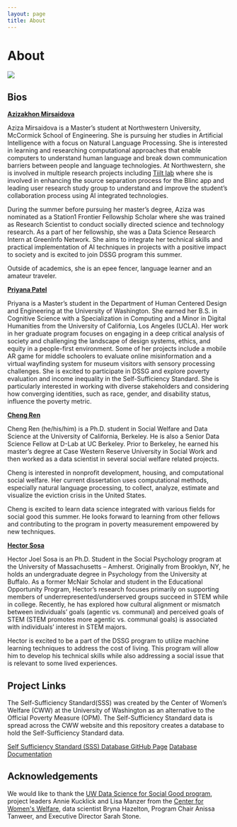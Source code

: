 ```yaml
---
layout: page
title: About
---
```


# **About**

<img src="{{ site.url }}{{ site.baseurl }}/assets/img/SSS_team.jpeg">

## **Bios** 

 [**Azizakhon Mirsaidova**](https://www.linkedin.com/in/azizamirsaidova/)
 
 Aziza Mirsaidova is a Master’s student at Northwestern University, McCormick School of Engineering. She is pursuing her studies in Artificial Intelligence with a focus on Natural Language Processing. She is interested in learning and researching computational approaches that enable computers to understand human language and break down communication barriers between people and language technologies. At Northwestern, she is involved in multiple research projects including [Tiilt lab](https://tiilt.northwestern.edu) where she is involved in enhancing the source separation process for the Blinc app and leading user research study group to understand and improve the student’s collaboration process using AI integrated technologies.

During the summer before pursuing her master’s degree, Aziza was nominated as a Station1 Frontier Fellowship Scholar where she was trained as Research Scientist to conduct socially directed science and technology research. As a part of her fellowship, she was a Data Science Research Intern at GreenInfo Network. She aims to integrate her technical skills and practical implementation of AI techniques in projects with a positive impact to society and is excited to join DSSG program this summer.

Outside of academics, she is an epee fencer, language learner and an amateur traveler.

 [**Priyana Patel**](https://www.linkedin.com/in/priyana-patel/)

 Priyana is a Master’s student in the Department of Human Centered Design and Engineering at the University of Washington. She earned her B.S. in Cognitive Science with a Specialization in Computing and a Minor in Digital Humanities from the University of California, Los Angeles (UCLA). Her work in her graduate program focuses on engaging in a deep critical analysis of society and challenging the landscape of design systems, ethics, and equity in a people-first environment. Some of her projects include a mobile AR game for middle schoolers to evaluate online misinformation and a virtual wayfinding system for museum visitors with sensory processing challenges. She is excited to participate in DSSG and explore poverty evaluation and income inequality in the Self-Sufficiency Standard. She is particularly interested in working with diverse stakeholders and considering how converging identities, such as race, gender, and disability status, influence the poverty metric.
 
 [**Cheng Ren**](https://www.linkedin.com/in/cheng-ren-48283491/)
 
 Cheng Ren (he/his/him) is a Ph.D. student in Social Welfare and Data Science at the University of California, Berkeley. He is also a Senior Data Science Fellow at D-Lab at UC Berkeley. Prior to Berkeley, he earned his master’s degree at Case Western Reserve University in Social Work and then worked as a data scientist in several social welfare related projects.

Cheng is interested in nonprofit development, housing, and computational social welfare. Her current dissertation uses computational methods, especially natural language processing, to collect, analyze, estimate and visualize the eviction crisis in the United States.

Cheng is excited to learn data science integrated with various fields for social good this summer. He looks forward to learning from other fellows and contributing to the program in poverty measurement empowered by new techniques.

[**Hector Sosa**](https://www.linkedin.com/in/hector-j-sosa/)

Hector Joel Sosa is an Ph.D. Student in the Social Psychology program at the University of Massachusetts – Amherst. Originally from Brooklyn, NY, he holds an undergraduate degree in Psychology from the University at Buffalo. As a former McNair Scholar and student in the Educational Opportunity Program, Hector’s research focuses primarily on supporting members of underrepresented/underserved groups succeed in STEM while in college. Recently, he has explored how cultural alignment or mismatch between individuals’ goals (agentic vs. communal) and perceived goals of STEM (STEM promotes more agentic vs. communal goals) is associated with individuals’ interest in STEM majors.

Hector is excited to be a part of the DSSG program to utilize machine learning techniques to address the cost of living. This program will allow him to develop his technical skills while also addressing a social issue that is relevant to some lived experiences.


## **Project Links**
The Self-Sufficiency Standard(SSS) was created by the Center of Women’s Welfare (CWW) at the University of Washington as an alternative to the Official Poverty Measure (OPM). The Self-Sufficiency Standard data is spread across the CWW website and this repository creates a database to hold the Self-Sufficiency Standard data.

[Self Sufficiency Standard (SSS) Database GitHub Page](https://github.com/Center-for-Women-s-Welfare/SSS)
[Database Documentation](https://self-sufficiency-standard.readthedocs.io/en/latest/)


## **Acknowledgements**

We would like  to thank the [UW Data Science for Social Good program](https://escience.washington.edu/dssg/), project leaders Annie Kucklick and Lisa Manzer from the [Center for Women's Welfare](https://socialwork.uw.edu/research/womens-welfare), data scientist Bryna Hazelton, Program Chair Anissa Tanweer, and Executive Director Sarah Stone. 

